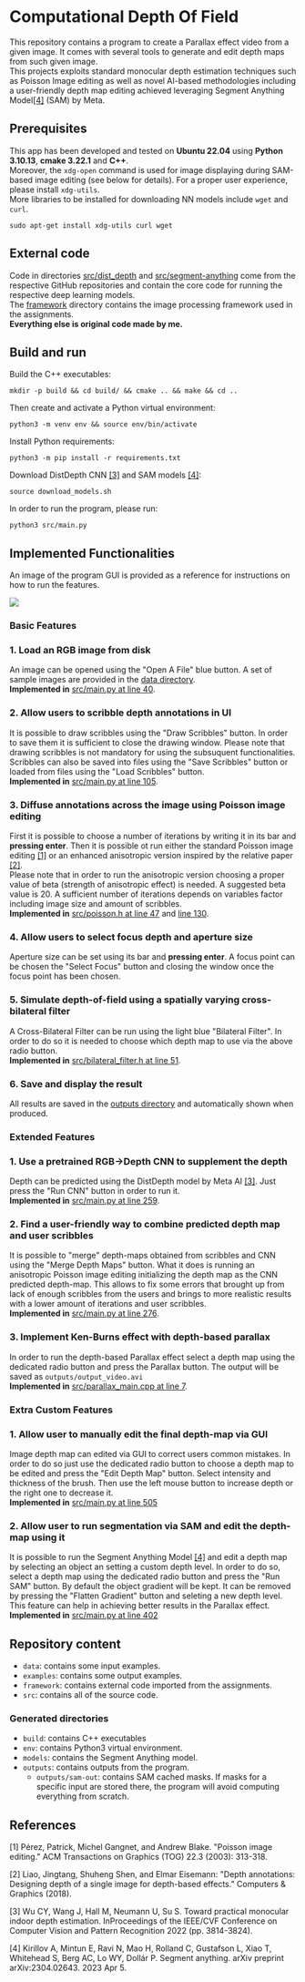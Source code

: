 # Computational Depth Of Field
This repository contains a program to create a Parallax effect video from a given image. It comes with several tools to generate and edit depth maps from such given image. \
This projects exploits standard monocular depth estimation techniques such as Poisson Image editing as well as novel AI-based methodologies including a user-friendly depth map editing achieved leveraging Segment Anything Model[[4]](#4) (SAM) by Meta.
## Prerequisites
This app has been developed and tested on **Ubuntu 22.04** using **Python 3.10.13**, **cmake 3.22.1** and **C++**. \
Moreover, the `xdg-open` command is used for image displaying during SAM-based image editing (see below for details). For a proper user experience, please install `xdg-utils`. \
More libraries to be installed for downloading NN models include `wget` and `curl`.
```
sudo apt-get install xdg-utils curl wget
```
## External code
Code in directories [src/dist_depth](src/dist_depth/) and [src/segment-anything](src/segment-anything/) come from the respective GitHub repositories and contain the core code for running the respective deep learning models. \
The [framework](framework) directory contains the image processing framework used in the assignments. \
**Everything else is original code made by me.**

## Build and run
Build the C++ executables:
```
mkdir -p build && cd build/ && cmake .. && make && cd ..
```
Then create and activate a Python virtual environment:
```
python3 -m venv env && source env/bin/activate
```
Install Python requirements:
```
python3 -m pip install -r requirements.txt
```
Download DistDepth CNN  [[3]](#3) and SAM models [[4]](#4):
```
source download_models.sh
```
In order to run the program, please run: 
```
python3 src/main.py
```

## Implemented Functionalities
An image of the program GUI is provided as a reference for instructions on how to run the features.

![](readme-imgs/gui.png)
### Basic Features
### 1. Load an RGB image from disk
An image can be opened using the "Open A File" blue button. A set of sample images are provided in the [data directory](data/).\
**Implemented in** [src/main.py at line 40](src/main.py#L40).
### 2. Allow users to scribble depth annotations in UI
It is possible to draw scribbles using the "Draw Scribbles" button. In order to save them it is sufficient to close the drawing window. Please note that drawing scribbles is not mandatory for using the subsuquent functionalities. Scribbles can also be saved into files using the "Save Scribbles" button or loaded from files using the "Load Scribbles" button.\
**Implemented in** [src/main.py at line 105](src/main.py#L105).
### 3. Diffuse annotations across the image using Poisson image editing
First it is possible to choose a number of iterations by writing it in its bar and **pressing enter**. Then it is possible ot run either the standard Poisson image editing [[1]](#1) or an enhanced anisotropic version inspired by the relative paper [[2]](#2).<br>
Please note that in order to run the anisotropic version choosing a proper value of beta (strength of anisotropic effect) is needed. A suggested beta value is 20. A sufficient number of iterations depends on variables factor including image size and amount of scribbles.\
**Implemented in** [src/poisson.h at line 47](src/poisson.h#L47) and [line 130](src/poisson.h#L130).
### 4. Allow users to select focus depth and aperture size
Aperture size can be set using its bar and **pressing enter**. A focus point can be chosen the "Select Focus" button and closing the window once the focus point has been chosen.
### 5. Simulate depth-of-field using a spatially varying cross-bilateral filter
A Cross-Bilateral Filter can be run using the light blue "Bilateral Filter". In order to do so it is needed to choose which depth map to use via the above radio button. \
**Implemented in** [src/bilateral_filter.h at line 51](src/bilateral_filter.h#L51).
### 6. Save and display the result
All results are saved in the [outputs directory](outputs/) and automatically shown when produced.
### Extended Features
### 1. Use a pretrained RGB->Depth CNN to supplement the depth
Depth can be predicted using the DistDepth model by Meta AI [[3]](#3). Just press the "Run CNN" button in order to run it.\
**Implemented in** [src/main.py at line 259](src/main.py#L259).
### 2. Find a user-friendly way to combine predicted depth map and user scribbles
It is possible to "merge" depth-maps obtained from scribbles and CNN using the "Merge Depth Maps" button. What it does is running an anisotropic Poisson image editing initializing the depth map as the CNN predicted depth-map. This allows to fix some errors that brought up from lack of enough scribbles from the users and brings to more realistic results with a lower amount of iterations and user scribbles.\
**Implemented in** [src/main.py at line 276](src/main.py#276).
### 3. Implement Ken-Burns effect with depth-based parallax
In order to run the depth-based Parallax effect select a depth map using the dedicated radio button and press the Parallax button. The output will be saved as `outputs/output_video.avi`\
**Implemented in** [src/parallax_main.cpp at line 7](src/parallax_main.cpp#L7).
### Extra Custom Features
### 1. Allow user to manually edit the final depth-map via GUI
Image depth map can edited via GUI to correct users common mistakes. In order to do so just use the dedicated radio button to choose a depth map to be edited and press the "Edit Depth Map" button. Select intensity and thickness of the brush. Then use the left mouse button to increase depth or the right one to decrease it.\
**Implemented in** [src/main.py at line 505](src/main.py#L505)
### 2. Allow user to run segmentation via SAM and edit the depth-map using it
It is possible to run the Segment Anything Model [[4]](#4) and edit a depth map by selecting an object an setting a custom depth level. In order to do so, select a depth map using the dedicated radio button and press the "Run SAM" button. By default the object gradient will be kept. It can be removed by pressing the "Flatten Gradient" button and seleting a new depth level. This feature can help in achieving better results in the Parallax effect.\
**Implemented in** [src/main.py at line 402](src/main.py#402)

## Repository content
- `data`: contains some input examples.
- `examples`: contains some output examples.
- `framework`: contains external code imported from the assignments.
- `src`: contains all of the source code.
### Generated directories
- `build`: contains C++ executables
- `env`: contains Python3 virtual environment.
- `models`: contains the Segment Anything model.
- `outputs`: contains outputs from the program.
    - `outputs/sam-out`: contains SAM cached masks. If masks for a specific input are stored there, the program will avoid computing everything from scratch.

## References
<a id="1">[1]</a> 
Pérez, Patrick, Michel Gangnet, and Andrew Blake. "Poisson image editing." ACM Transactions on Graphics (TOG) 22.3 (2003): 313-318.

<a id="2">[2]</a>
Liao, Jingtang, Shuheng Shen, and Elmar Eisemann: "Depth annotations: Designing depth of a single image for depth-based effects." Computers & Graphics (2018).

<a id="3">[3]</a>
Wu CY, Wang J, Hall M, Neumann U, Su S. Toward practical monocular indoor depth estimation. InProceedings of the IEEE/CVF Conference on Computer Vision and Pattern Recognition 2022 (pp. 3814-3824).

<a id="4">[4]</a> 
Kirillov A, Mintun E, Ravi N, Mao H, Rolland C, Gustafson L, Xiao T, Whitehead S, Berg AC, Lo WY, Dollár P. Segment anything. arXiv preprint arXiv:2304.02643. 2023 Apr 5.
